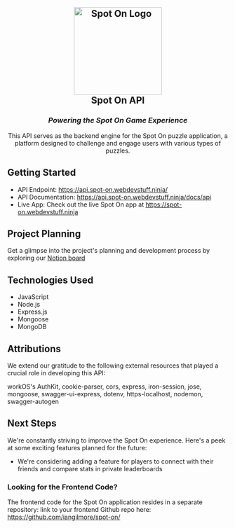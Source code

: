 <h2 align="center">
  <img src="https://github.com/iangilmore/spot-on-api/assets/6451468/3d2fc3aa-ad64-4799-8282-f2ce54af87ea" width="200" alt="Spot On Logo"><br>
  Spot On API
</h2>
<h3 align="center">
  <em>Powering the Spot On Game Experience</em>
</h3>

<p align="center">
This API serves as the backend engine for the Spot On puzzle application, a platform designed to challenge and engage users with various types of puzzles.
</p>

## Getting Started

- API Endpoint: https://api.spot-on.webdevstuff.ninja/
- API Documentation: https://api.spot-on.webdevstuff.ninja/docs/api
- Live App: Check out the live Spot On app at https://spot-on.webdevstuff.ninja

## Project Planning
Get a glimpse into the project's planning and development process by exploring our [Notion board](https://humdrum-knave-a14.notion.site/4ae18d5247174af199ba5a2dae792440?v=da01d63aca8b4db1ab1b63a6f248d456&pvs=4)

## Technologies Used
- JavaScript
- Node.js
- Express.js
- Mongoose
- MongoDB

## Attributions
We extend our gratitude to the following external resources that played a crucial role in developing this API:

workOS's AuthKit, cookie-parser, cors, express, iron-session, jose, mongoose, swagger-ui-express, dotenv, https-localhost, nodemon, swagger-autogen

## Next Steps

We're constantly striving to improve the Spot On experience. Here's a peek at some exciting features planned for the future:

- We're considering adding a feature for players to connect with their friends and compare stats in private leaderboards

### Looking for the Frontend Code?

The frontend code for the Spot On application resides in a separate repository: link to your frontend Github repo here: https://github.com/iangilmore/spot-on/
